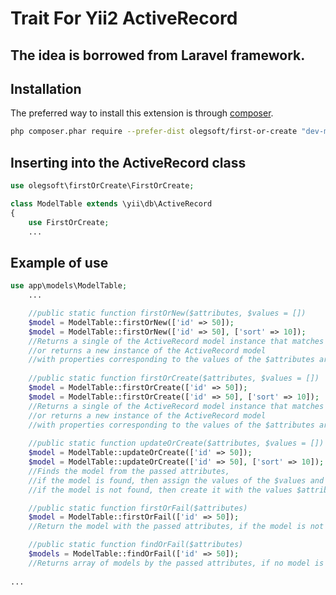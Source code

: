 Trait For Yii2 ActiveRecord
==============================
The idea is borrowed from Laravel framework.
--------------------------------------------

Installation
------------

The preferred way to install this extension is through [composer](http://getcomposer.org/download/).

```bash
php composer.phar require --prefer-dist olegsoft/first-or-create "dev-master"
```


## Inserting into the ActiveRecord class

```php
use olegsoft\firstOrCreate\FirstOrCreate;

class ModelTable extends \yii\db\ActiveRecord
{
    use FirstOrCreate;
    ...
```

## Example of use

```php
use app\models\ModelTable;
    ...

    //public static function firstOrNew($attributes, $values = [])
    $model = ModelTable::firstOrNew(['id' => 50]);
    $model = ModelTable::firstOrNew(['id' => 50], ['sort' => 10]);
    //Returns a single of the ActiveRecord model instance that matches the values of the $attribute array values 
    //or returns a new instance of the ActiveRecord model 
    //with properties corresponding to the values of the $attributes array + values of the $values array
       
    //public static function firstOrCreate($attributes, $values = [])
    $model = ModelTable::firstOrCreate(['id' => 50]);
    $model = ModelTable::firstOrCreate(['id' => 50], ['sort' => 10]);
    //Returns a single of the ActiveRecord model instance that matches the values of the $attribute array values 
    //or returns a new instance of the ActiveRecord model 
    //with properties corresponding to the values of the $attributes array + values of the $values array and save it
    
    //public static function updateOrCreate($attributes, $values = [])
    $model = ModelTable::updateOrCreate(['id' => 50]);
    $model = ModelTable::updateOrCreate(['id' => 50], ['sort' => 10]);
    //Finds the model from the passed attributes,
    //if the model is found, then assign the values of the $values and save it
    //if the model is not found, then create it with the values $attributes + $value and save it

    //public static function firstOrFail($attributes)
    $model = ModelTable::firstOrFail(['id' => 50]);
    //Return the model with the passed attributes, if the model is not found, then the HTTP 404 exception will be thrown

    //public static function findOrFail($attributes)
    $models = ModelTable::findOrFail(['id' => 50]);
    //Returns array of models by the passed attributes, if no model is found, then the HTTP 404 exception will be thrown
    
...
```

